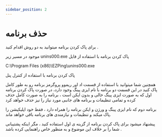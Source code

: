 ```yaml
---
sidebar_position: 2
---
```


# حذف برنامه


برای پاک کردن برنامه میتوانید به دو روش اقدام کنید . 

 موجود در مسیر زیر  unins000.exe پاک کردن برنامه با استفاده از فایل 

C:\Program Files (x86)\EZPing\unins000.exe

پاک کردن برنامه با استفاده از کنترل پنل 

 همچنین شما میتوانید با استفاده از قسمت اد اور ریموو پروگرمز برنامه رو به طور کامل پاک کنید
در این قسمت دو برنامه با نام ایزی پینگ وجود دارد، در صورت پاک کردن برنامه اول که به صورت ایزی پینگ خالی و بدون ایکن است ، برنامه را به صورت کامل حذف کرده و تمامی تنظیمات و برنامه های جانبی مورد نیاز را نیز حذف خواهد کرد

برنامه دوم که نام ایزی پینگ و ورژن و ایکن برنامه را همراه دارد ، فقط خود اپلیکیشن را پاک میکند و تنظیمات و نیازمندی های برنامه باقی خواهد ماند. 

پیشنهاد میشود برای پاک کردن برنامه از گزینه ی اول استفاده کنید ، مگر اینکه پشتیبانی شما را بر خلاف این موضوع و به منظور خاص راهنمایی کرده باشد .  



